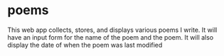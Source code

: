 # poems
This web app collects, stores, and displays various poems I write.
It will have an input form for the name of the poem and the poem.
It will also display the date of when the poem was last modified